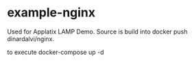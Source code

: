 # example-nginx


Used for Applatix LAMP Demo. Source is build into docker push dinardalvi/nginx.


to execute docker-compose up -d
